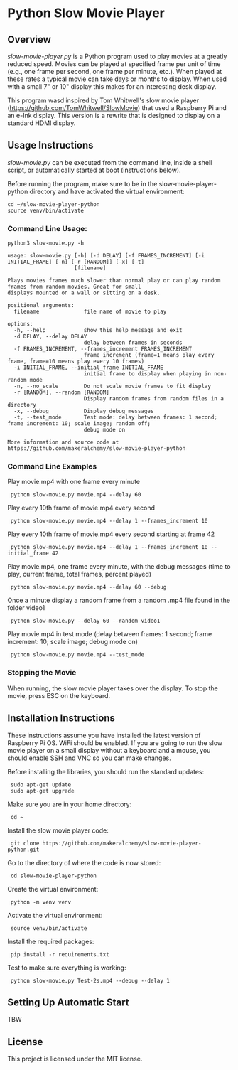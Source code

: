 # Python Slow Movie Player

## Overview
*slow-movie-player.py* is a Python program used to play movies at a greatly reduced speed. 
Movies can be played at specified frame per unit of time (e.g., one frame per second, one frame per minute, etc.).
When played at these rates a typical movie can take days or months to display.
When used with a small 7" or 10" display this makes for an interesting desk display.

This program wasd inspired by Tom Whitwell's slow movie player (https://github.com/TomWhitwell/SlowMovie) that used a Raspberry Pi and an e-Ink display.
This version is a rewrite that is designed to display on a standard HDMI display.

## Usage Instructions

*slow-movie.py* can be executed from the command line, inside a shell script, or automatically started at boot (instructions below).

Before running the program, make sure to be in the slow-movie-player-python directory and have activated the virtual environment:

    cd ~/slow-movie-player-python
    source venv/bin/activate

### Command Line Usage:
```
python3 slow-movie.py -h

usage: slow-movie.py [-h] [-d DELAY] [-f FRAMES_INCREMENT] [-i INITIAL_FRAME] [-n] [-r [RANDOM]] [-x] [-t]
                     [filename]

Plays movies frames much slower than normal play or can play random frames from random movies. Great for small
displays mounted on a wall or sitting on a desk.

positional arguments:
  filename              file name of movie to play

options:
  -h, --help            show this help message and exit
  -d DELAY, --delay DELAY
                        delay between frames in seconds
  -f FRAMES_INCREMENT, --frames_increment FRAMES_INCREMENT
                        frame increment (frame=1 means play every frame, frame=10 means play every 10 frames)
  -i INITIAL_FRAME, --initial_frame INITIAL_FRAME
                        initial frame to display when playing in non-random mode
  -n, --no_scale        Do not scale movie frames to fit display
  -r [RANDOM], --random [RANDOM]
                        Display random frames from random files in a directory
  -x, --debug           Display debug messages
  -t, --test_mode       Test mode: delay between frames: 1 second; frame increment: 10; scale image; random off;
                        debug mode on

More information and source code at https://github.com/makeralchemy/slow-movie-player-python

```

### Command Line Examples

Play movie.mp4 with one frame every minute

     python slow-movie.py movie.mp4 --delay 60

Play every 10th frame of movie.mp4 every second

     python slow-movie.py movie.mp4 --delay 1 --frames_increment 10
     
Play every 10th frame of movie.mp4 every second starting at frame 42

     python slow-movie.py movie.mp4 --delay 1 --frames_increment 10 --initial_frame 42

Play movie.mp4, one frame every minute, with the debug messages (time to play, current frame, total frames, percent played)

     python slow-movie.py movie.mp4 --delay 60 --debug

Once a minute display a random frame from a random .mp4 file found in the folder video1
   
     python slow-movie.py --delay 60 --random video1

Play movie.mp4 in test mode (delay between frames: 1 second; frame increment: 10; scale image; debug mode on)

     python slow-movie.py movie.mp4 --test_mode

### Stopping the Movie

When running, the slow movie player takes over the display. 
To stop the movie, press ESC on the keyboard.

## Installation Instructions

These instructions assume you have installed the latest version of Raspberry Pi OS.
WiFi should be enabled.
If you are going to run the slow movie player on a small display without a keyboard and a mouse, you should enable SSH and VNC so you can make changes.

Before installing the libraries, you should run the standard updates:

     sudo apt-get update
     sudo apt-get upgrade

Make sure you are in your home directory:

     cd ~
     
Install the slow movie player code:

     git clone https://github.com/makeralchemy/slow-movie-player-python.git

Go to the directory of where the code is now stored:

     cd slow-movie-player-python
     
Create the virtual environment:

     python -m venv venv
     
Activate the virtual environment:

     source venv/bin/activate
     
Install the required packages:

     pip install -r requirements.txt

Test to make sure everything is working:

     python slow-movie.py Test-2s.mp4 --debug --delay 1

## Setting Up Automatic Start

TBW

## License
This project is licensed under the MIT license.